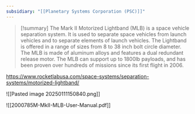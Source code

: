 ```yaml
---
subsidiary: "[[Planetary Systems Corporation (PSC)]]"
---
```


>[!summary]
The Mark II Motorized Lightband (MLB) is a space vehicle separation system. It is used to separate space vehicles from launch vehicles and to separate elements of launch vehicles. The Lightband is offered in a range of sizes from 8 to 38 inch bolt circle diameter. The MLB is made of aluminum alloys and features a dual redundant release motor. The MLB can support up to 1800lb payloads, and has been proven over hundreds of missions since its first flight in 2006.

https://www.rocketlabusa.com/space-systems/separation-systems/motorized-lightband/

![[Pasted image 20250111150840.png]]


![[2000785M-MkII-MLB-User-Manual.pdf]]